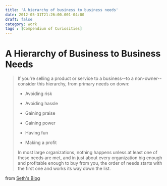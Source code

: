 ```yaml
---
title: 'A hierarchy of business to business needs'
date: 2012-05-31T21:26:00.001-04:00
draft: false
category: work
tags : [Compendium of Curiosities]
---
```


# A Hierarchy of Business to Business Needs

>
> If you're selling a product or service to a business--to a non-owner--consider this hierarchy, from primary needs on down:
>
>
> *   Avoiding risk
>   
> *   Avoiding hassle
>   
> *   Gaining praise
>   
> *   Gaining power
>   
> *   Having fun
>   
> *   Making a profit
>
> In most large organizations, nothing happens unless at least one of these needs are met, and in just about every organization big enough and profitable enough to buy from you, the order of needs starts with the first one and works its way down the list.

from [Seth's Blog](http://sethgodin.typepad.com/seths\_blog/2012/05/a-hierarchy-of-business-to-business-needs.html)

